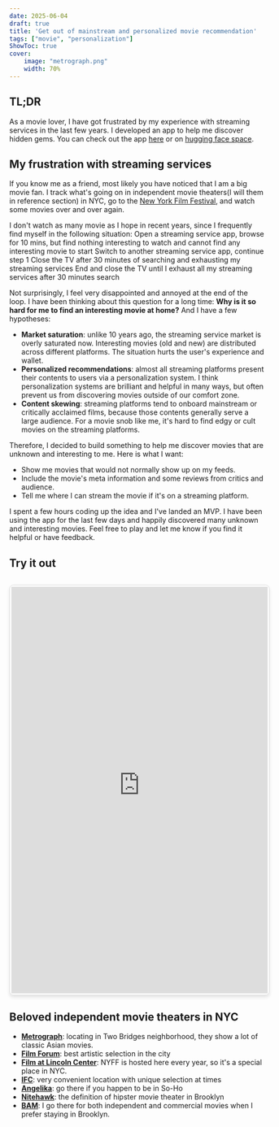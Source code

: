 ```yaml
---
date: 2025-06-04
draft: true
title: 'Get out of mainstream and personalized movie recommendation'
tags: ["movie", "personalization"]
ShowToc: true
cover:
    image: "metrograph.png"
    width: 70%
---
```

## TL;DR
As a movie lover, I have got frustrated by my experience with streaming services in the last few years. I developed an app to help me discover hidden gems. You can check out the app [here](#try-it-out) or on [hugging face space](https://huggingface.co/spaces/gytcrt/random-movie-hf).

## My frustration with streaming services
If you know me as a friend, most likely you have noticed that I am a big movie fan. I track what's going on in independent movie theaters(I will them in reference section) in NYC, go to the [New York Film Festival](https://www.filmlinc.org/about-us/new-york-film-festival/), and watch some movies over and over again. 

I don't watch as many movie as I hope in recent years, since I frequently find myself in the following situation: 
Open a streaming service app, browse for 10 mins, but find nothing interesting to watch and cannot find any interesting movie to start
Switch to another streaming service app, continue step 1
Close the TV after 30 minutes of searching and exhausting my streaming services End and close the TV until I exhaust all my streaming services after 30 minutes search

Not surprisingly, I feel very disappointed and annoyed at the end of the loop. I have been thinking about this question for a long time: **Why is it so hard for me to find an interesting movie at home?** And I have a few hypotheses:
- **Market saturation**: unlike 10 years ago, the streaming service market is overly saturated now. Interesting movies (old and new) are distributed across different platforms. The situation hurts the user's experience and wallet.
- **Personalized recommendations**: almost all streaming platforms present their contents to users via a personalization system. I think personalization systems are brilliant and helpful in many ways, but often prevent us from discovering movies outside of our comfort zone. 
- **Content skewing**: streaming platforms tend to onboard mainstream or critically acclaimed films, because those contents generally serve a large audience. For a movie snob like me, it's hard to find edgy or cult movies on the streaming platforms.  

Therefore, I decided to build something to help me discover movies that are unknown and interesting to me. Here is what I want:
- Show me movies that would not normally show up on my feeds.
- Include the movie's meta information and some reviews from critics and audience.
- Tell me where I can stream the movie if it's on a streaming platform.

I spent a few hours coding up the idea and I've landed an MVP. I have been using the app for the last few days and happily discovered many unknown and interesting movies. Feel free to play and let me know if you find it helpful or have feedback.

## Try it out
<div class="gradio-embed-container">
<iframe
	src="https://gytcrt-random-movie-hf.hf.space"
	frameborder="0"
	width="100%"
	height="800"
></iframe>
</div>

<style>
  .gradio-embed-container {
    width: 100%;
    margin: 30px 0;
    border: 1px solid #ddd;
    border-radius: 8px;
    overflow: hidden;
    box-shadow: 0 4px 6px rgba(0, 0, 0, 0.1);
    padding: 3px;
  }
  
  .gradio-embed-container iframe {
    width: 100%;
    border: none;
    display: block;
  }
</style>

## Beloved independent movie theaters in NYC
- [**Metrograph**](https://metrograph.com/): locating in Two Bridges neighborhood, they show a lot of classic Asian movies.
- [**Film Forum**](https://filmforum.org): best artistic selection in the city
- [**Film at Lincoln Center**](https://www.filmlinc.org/): NYFF is hosted here every year, so it's a special place in NYC.
- [**IFC**](https://www.ifccenter.com/): very convenient location with unique selection at times
- [**Angelika**](https://angelikafilmcenter.com/nyc): go there if you happen to be in So-Ho
- [**Nitehawk**](https://nitehawkcinema.com/): the definition of hipster movie theater in Brooklyn
- [**BAM**](https://www.bam.org/): I go there for both independent and commercial movies when I prefer staying in Brooklyn. 